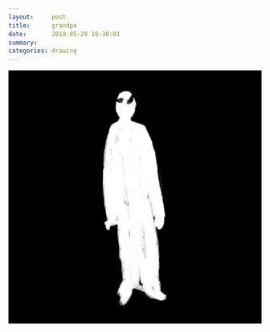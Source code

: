 ```yaml
---
layout:     post
title:      grandpa
date:       2018-05-29 19:38:01
summary:    
categories: drawing
---
```

![grandpa](/images/diary/grandpa.png "RIP")
